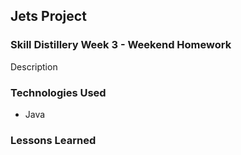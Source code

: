 ## Jets Project

### Skill Distillery Week 3 - Weekend Homework

Description

### Technologies Used
+ Java

### Lessons Learned